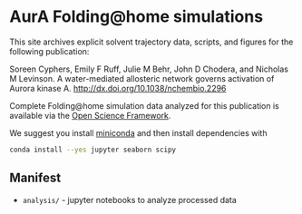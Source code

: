 # AurA Folding@home simulations

This site archives explicit solvent trajectory data, scripts, and figures for the following publication:

Soreen Cyphers, Emily F Ruff, Julie M Behr, John D Chodera, and Nicholas M Levinson.
A water-mediated allosteric network governs activation of Aurora kinase A.
http://dx.doi.org/10.1038/nchembio.2296

Complete Folding@home simulation data analyzed for this publication is available via the [Open Science Framework](https://osf.io/afg8h/).

We suggest you install [miniconda](https://conda.io/miniconda.html) and then install dependencies with
```bash
conda install --yes jupyter seaborn scipy
```

## Manifest

* `analysis/` - jupyter notebooks to analyze processed data
